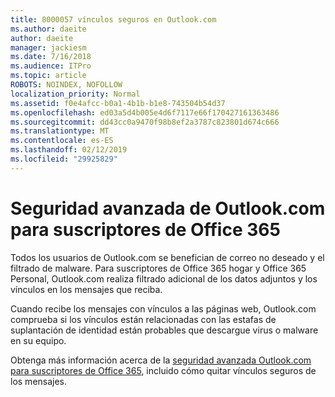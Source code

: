 ```yaml
---
title: 8000057 vínculos seguros en Outlook.com
ms.author: daeite
author: daeite
manager: jackiesm
ms.date: 7/16/2018
ms.audience: ITPro
ms.topic: article
ROBOTS: NOINDEX, NOFOLLOW
localization_priority: Normal
ms.assetid: f0e4afcc-b0a1-4b1b-b1e8-743504b54d37
ms.openlocfilehash: ed03a5d4b005e4d6f7117e66f170427161363486
ms.sourcegitcommit: dd43cc0a9470f98b8ef2a3787c823801d674c666
ms.translationtype: MT
ms.contentlocale: es-ES
ms.lasthandoff: 02/12/2019
ms.locfileid: "29925829"
---
```

# <a name="advanced-outlookcom-security-for-office-365-subscribers"></a>Seguridad avanzada de Outlook.com para suscriptores de Office 365

Todos los usuarios de Outlook.com se benefician de correo no deseado y el filtrado de malware. Para suscriptores de Office 365 hogar y Office 365 Personal, Outlook.com realiza filtrado adicional de los datos adjuntos y los vínculos en los mensajes que reciba.
  
Cuando recibe los mensajes con vínculos a las páginas web, Outlook.com comprueba si los vínculos están relacionadas con las estafas de suplantación de identidad están probables que descargue virus o malware en su equipo.
  
Obtenga más información acerca de la [seguridad avanzada Outlook.com para suscriptores de Office 365](https://go.microsoft.com/fwlink/p/?linkid=2006140), incluido cómo quitar vínculos seguros de los mensajes.
  

